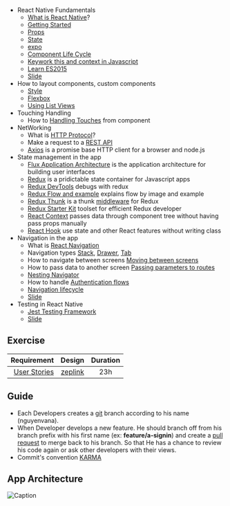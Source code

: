 - React Native Fundamentals
  - [What is React Native](http://reactnative.dev/)?
  - [Getting Started](http://reactnative.dev/docs/getting-started)
  - [Props](http://reactnative.dev/docs/props)
  - [State](http://reactnative.dev/docs/state)
  - [expo](https://docs.expo.io/versions/latest/)
  - [Component Life Cycle](http://projects.wojtekmaj.pl/react-lifecycle-methods-diagram/)
  - [Keywork this and context in Javascript](https://developer.mozilla.org/en-US/docs/Web/JavaScript/Reference/Operators/this#The_bind_method)
  - [Learn ES2015](https://babeljs.io/docs/en/learn/)
  - [Slide](https://docs.google.com/presentation/d/1DHTS009bCNaAi9I2AHvzCTkQhAnKTALErJmeufKwFqM/edit#slide=id.gc6f73a04f_0_0)
- How to layout components, custom components
  - [Style](http://reactnative.dev/docs/style)
  - [Flexbox](http://reactnative.dev/docs/flexbox)
  - [Using List Views](http://reactnative.dev/docs/using-a-listview)
- Touching Handling
  - How to [Handling Touches](http://reactnative.dev/docs/handling-touches) from component
- NetWorking
  - What is [HTTP Protocol](https://www.ibm.com/support/knowledgecenter/SSGMCP_5.2.0/com.ibm.cics.ts.internet.doc/topics/dfhtl29.html)?
  - Make a request to a [REST API](http://reactnative.dev/docs/network)
  - [Axios](https://github.com/axios/axios) is a promise base HTTP client for a browser and node.js
- State management in the app
  - [Flux Application Architecture](https://facebook.github.io/flux/) is the application architecture for building user interfaces
  - [Redux](https://github.com/reduxjs/redux) is a pridictable state container for Javascript apps
  - [Redux DevTools](https://github.com/reduxjs/redux-devtools) debugs with redux
  - [Redux Flow and example](https://github.com/LambdaSchool/Redux-Counter) explains flow by image and example
  - [Redux Thunk](https://github.com/reduxjs/redux-thunk) is a thunk [middleware](https://redux.js.org/advanced/middleware) for Redux
  - [Redux Starter Kit](https://redux-starter-kit.js.org/) toolset for efficient Redux developer
  - [React Context](https://reactjs.org/docs/context.html) passes data through component tree without having pass props manually
  -  [React Hook](https://reactjs.org/docs/hooks-intro.html) use state and other React features without writing class
- Navigation in the app
  - What is [React Navigation](https://reactnavigation.org/docs/getting-started/)
  - Navigation types [Stack](https://reactnavigation.org/docs/stack-navigator), [Drawer](https://reactnavigation.org/docs/drawer-based-navigation), [Tab](https://reactnavigation.org/docs/tab-based-navigation)
  - How to navigate between screens [Moving between screens](https://reactnavigation.org/docs/navigating)
  - How to pass data to another screen [Passing parameters to routes](https://reactnavigation.org/docs/params)
  - [Nesting Navigator](https://reactnavigation.org/docs/nesting-navigators)
  - How to handle [Authentication flows](https://reactnavigation.org/docs/auth-flow/)
  - [Navigation lifecycle](https://reactnavigation.org/docs/en/navigation-lifecycle.html)
  - [Slide](https://docs.google.com/presentation/d/1DHTS009bCNaAi9I2AHvzCTkQhAnKTALErJmeufKwFqM/edit#slide=id.gc6f73a04f_0_20)
- Testing in React Native
  -  [Jest Testing Framework](https://jestjs.io/docs/en/getting-started)
  -  [Slide](https://docs.google.com/presentation/d/1JdQVmI24Je26pm_hPaEq9rAsvzgCQWIpfjsbWXtUR0U/edit#slide=id.g54b78a3505_0_90)


## Exercise
| Requirement | Design           | Duration  |
| ----------------:|:---------:|:---------:|
| [User Stories](https://docs.google.com/spreadsheets/d/1rnPP-SK3pe9QkOlUQt_OvR5o1DdM4MeOiNwldR95f50/edit?usp=sharing)| [zeplink](https://app.zeplin.io/project/5d1cd0014200a559821a9531)         | 23h  |


## Guide
- Each Developers creates a [git](https://git-scm.com/docs) branch according to his name (nguyenvana).
- When Developer develops a new feature. He should branch off from his branch prefix with his first name (ex: **feature/a-signin**) and create a [pull request](https://confluence.atlassian.com/bitbucket/create-a-pull-request-945541466.html) to merge back to his branch. So that He has a chance to review his code again or ask other developers with their views.
- Commit's convention [KARMA](http://karma-runner.github.io/3.0/dev/git-commit-msg.html)


## App Architecture

![Caption](https://i.imgur.com/JrHo4cU.png)

